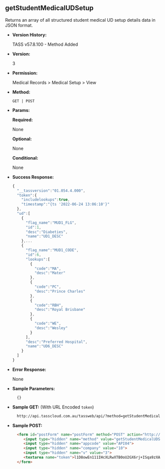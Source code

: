 **getStudentMedicalUDSetup**
----
  Returns an array of all structured student medical UD setup details data in JSON format.
  
* **Version History:**

  TASS v57.8.100 - Method Added

* **Version:**

  3

* **Permission:**

  Medical Records > Medical Setup > View

* **Method:**

  `GET | POST`
  
*  **Params:**

   **Required:**
 
   None

   **Optional:**

   None

   **Conditional:**

   None

* **Success Response:**

    ```javascript
    {
      "__tassversion":"01.054.4.000",
      "token":{
        "includelookups":true,
        "timestamp":"{ts '2022-06-24 13:06:10'}"
      },
      "ud":[
        {
          "flag_name":"MUD1_FLG",
          "id":1,
          "desc":"Diabeties",
          "name":"UD1_DESC"
        },...
        {
          "flag_name":"MUD1_CODE",
          "id":6,
          "lookups":[
            {
              "code":"MA",
              "desc":"Mater"
            },
            {
              "code":"PC",
              "desc":"Prince Charles"
            },
            {
              "code":"RBH",
              "desc":"Royal Brisbane"
            },
            {
              "code":"WE",
              "desc":"Wesley"
            }
          ],
          "desc":"Preferred Hospital",
          "name":"UD6_DESC"
        }
      ]
    }
    ```

* **Error Response:**

    None
    
* **Sample Parameters:**

  ```javascript
    {}
  ```

* **Sample GET:** (With URL Encoded `token`)

  ```HTML
    http://api.tasscloud.com.au/tassweb/api/?method=getStudentMedicalUDSetup&appcode=API04&company=10&v=3&token=l1D8owEn111IHcXLRwXTB0oU2GX6rj%2BISqa9zXA8We3J3mwgjW5pdUvFK3%2FIZ4mJ4bMyfKTmEoup%2B3tTE9GeLQ%3D%3D
  ```
  
* **Sample POST:**

  ```HTML
    <form id="postForm" name="postForm" method="POST" action="http://api.tasscloud.com.au/tassweb/api/">
       <input type="hidden" name="method" value="getStudentMedicalUDSetup">
       <input type="hidden" name="appcode" value="API04">
       <input type="hidden" name="company" value="10">
       <input type="hidden" name="v" value="3">
       <textarea name="token">l1D8owEn111IHcXLRwXTB0oU2GX6rj+ISqa9zXA8We3J3mwgjW5pdUvFK3/IZ4mJ4bMyfKTmEoup+3tTE9GeLQ==</textarea>
    </form>
  ```